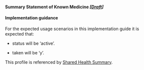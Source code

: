 #### Summary Statement of Known Medicine *[[Draft](http://hl7.org/fhir/stu3/valueset-publication-status.html)]*

#### Implementation guidance

For the expected usage scenarios in this implementation guide it is expected that:

* status will be ‘active’.

* taken will be ‘y’.

This profile is referenced by [Shared Health Summary](StructureDefinition-composition-shs-1.html).

